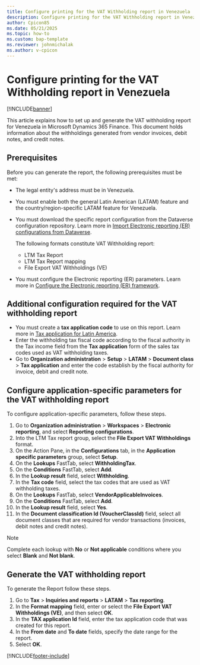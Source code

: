 ```yaml
---
title: Configure printing for the VAT Withholding report in Venezuela
description: Configure printing for the VAT Withholding report in Venezuela
author: Cpicon85
ms.date: 05/21/2025
ms.topic: how-to
ms.custom: bap-template
ms.reviewer: johnmichalak
ms.author: v-cpicon
---
```


# Configure printing for the VAT Withholding report in Venezuela

[!INCLUDE[banner](../../includes/banner.md)]

This article explains how to set up and generate the VAT withholding report for Venezuela in Microsoft Dynamics 365 Finance.
This document holds information about the withholdings generated from vendor invoices, debit notes, and credit notes.

## Prerequisites

Before you can generate the report, the following prerequisites must be met:

* The legal entity's address must be in Venezuela.
* You must enable both the general Latin American (LATAM) feature and the country/region-specific LATAM feature for Venezuela.
* You must download the specific report configuration from the Dataverse configuration repository. Learn more in [Import Electronic reporting (ER) configurations from Dataverse](../global/workspace/gsw-import-er-config-dataverse.md).

    The following formats constitute VAT Withholding report:
    - LTM Tax Report
    - LTM Tax Report mapping
    - File Export VAT Withholdings (VE)
   
* You must configure the Electronic reporting (ER) parameters. Learn more in [Configure the Electronic reporting (ER) framework](../../../fin-ops-core/dev-itpro/analytics/electronic-reporting-er-configure-parameters.md).

## Additional configuration required for the VAT withholding report

* You must create a **tax application code** to use on this report. Learn more in [Tax application for Latin America](ltm-core-tax-application).
* Enter the withholding tax fiscal code according to the fiscal authority in the Tax income field from the **Tax application** form of the sales tax codes used as VAT withholding taxes.
* Go to **Organization administration** \> **Setup** \> **LATAM** \> **Document class** \> **Tax application** and enter the code establish by the fiscal authority for invoice, debit and credit note.


## Configure application-specific parameters for the VAT withholding report

To configure application-specific parameters, follow these steps.

1. Go to **Organization administration** \> **Workspaces** \> **Electronic reporting**, and select **Reporting configurations**.
1. Into the LTM Tax report group, select the **File Export VAT Withholdings** format. 
1. On the Action Pane, in the **Configurations** tab, in the **Application specific parameters** group, select **Setup**.
1. On the **Lookups** FastTab, select **WithholdingTax**.
1. On the **Conditions** FastTab, select **Add**.
1. In the **Lookup result** field, select **Withholding**.
1. In the **Tax code** field, select the tax codes that are used as VAT withholding taxes.
1. On the **Lookups** FastTab, select **VendorApplicableInvoices**.
1. On the **Conditions** FastTab, select **Add**.
1. In the **Lookup result** field, select **Yes**.
1. In the **Document classification Id (VoucherClassId)** field, select all document classes that are required for vendor transactions (invoices, debit notes and credit notes).
> [!NOTE]
> Complete each lookup with **No** or **Not applicable** conditions where you select **Blank** and **Not blank**.


## Generate the VAT withholding report

To generate the Report follow these steps.

1. Go to **Tax** \> **Inquiries and reports** \> **LATAM** \> **Tax reporting**.
1. In the **Format mapping** field, enter or select the **File Export VAT Withholdings (VE)**, and then select **OK**.
1. In the **TAX application Id** field, enter the tax application code that was created for this report.
1. In the **From date** and **To date** fields, specify the date range for the report.
1. Select **OK**.

[!INCLUDE[footer-include](../../../includes/footer-banner.md)]
